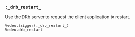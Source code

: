 ### `:_drb_restart_`
Use the DRb server to request the client application to restart.

    Vedeu.trigger(:_drb_restart_)
    Vedeu.drb_restart
